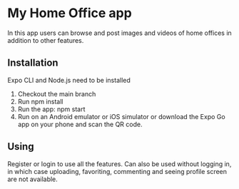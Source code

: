 # My Home Office app

In this app users can browse and post images and videos of home offices in addition to other features.

## Installation

Expo CLI and Node.js need to be installed

1. Checkout the main branch
2. Run npm install
3. Run the app: npm start
4. Run on an Android emulator or iOS simulator or download the Expo Go app on your phone and scan the QR code.

## Using

Register or login to use all the features. Can also be used without logging in, in which case uploading, favoriting, commenting and seeing profile screen are not available.
